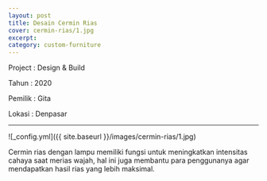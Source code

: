 ```yaml
---
layout: post
title: Desain Cermin Rias
cover: cermin-rias/1.jpg
excerpt:
category: custom-furniture
---
```


Project	: Design & Build

Tahun		: 2020

Pemilik	: Gita

Lokasi		: Denpasar

---

![_config.yml]({{ site.baseurl }}/images/cermin-rias/1.jpg)

Cermin rias dengan lampu memiliki fungsi untuk meningkatkan intensitas cahaya saat merias wajah, hal ini juga membantu para penggunanya agar mendapatkan hasil rias yang lebih maksimal.


